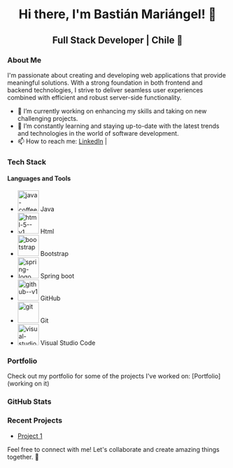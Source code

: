 <div align="center">
  <h1>Hi there, I'm Bastián Mariángel! 👋</h1>
  <h2>Full Stack Developer | Chile 🚀</h2>
</div>

### About Me

I'm passionate about creating and developing web applications that provide meaningful solutions. With a strong foundation in both frontend and backend technologies, I strive to deliver seamless user experiences combined with efficient and robust server-side functionality.

- 🔭 I’m currently working on enhancing my skills and taking on new challenging projects.
- 🌱 I’m constantly learning and staying up-to-date with the latest trends and technologies in the world of software development.
- 📫 How to reach me: [LinkedIn]([https://www.linkedin.com/in/yourlinkedinprofile](https://www.linkedin.com/in/bastián-mariangel-724505271/)) | 

### Tech Stack

#### Languages and Tools

- <img width="48" height="48" src="https://img.icons8.com/color/48/java-coffee-cup-logo--v1.png" alt="java-coffee-cup-logo--v1"/> Java 
- <img width="48" height="48" src="https://img.icons8.com/color/48/html-5--v1.png" alt="html-5--v1"/> Html 
- <img width="48" height="48" src="https://img.icons8.com/color/48/bootstrap.png" alt="bootstrap"/> Bootstrap 
- <img width="48" height="48" src="https://img.icons8.com/color/48/spring-logo.png" alt="spring-logo"/> Spring boot 
- <img width="48" height="48" src="https://img.icons8.com/color/48/github--v1.png" alt="github--v1"/> GitHub
- <img width="48" height="48" src="https://img.icons8.com/color/48/git.png" alt="git"/> Git
- <img width="48" height="48" src="https://img.icons8.com/color/48/visual-studio--v1.png" alt="visual-studio--v1"/> Visual Studio Code 

### Portfolio

Check out my portfolio for some of the projects I've worked on: [Portfolio](working on it)

### GitHub Stats



### Recent Projects

- [Project 1](https://github.com/BastianMariangel/projectT)


Feel free to connect with me! Let's collaborate and create amazing things together. 🌟

